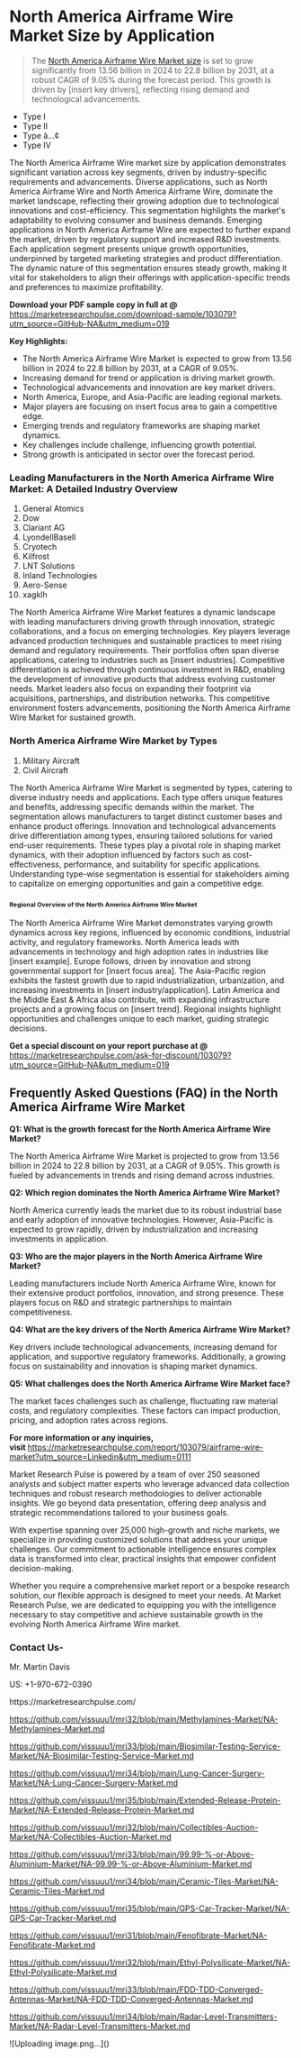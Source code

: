 <h1>North America Airframe Wire Market&nbsp;Size by Application</h1><blockquote><p>The <a href="https://marketresearchpulse.com/download-sample/103079?utm_source=GitHub-NA&amp;utm_medium=019">North America Airframe Wire Market size</a> is set to grow significantly from 13.56 billion in 2024 to 22.8 billion by 2031, at a robust CAGR of 9.05% during the forecast period. This growth is driven by [insert key drivers], reflecting rising demand and technological advancements.</p></blockquote><ul><li>Type I<li> Type II<li> Type â…¢<li> Type IV</li></ul><p>The North America Airframe Wire market size by application demonstrates significant variation across key segments, driven by industry-specific requirements and advancements. Diverse applications, such as North America Airframe Wire and North America Airframe Wire, dominate the market landscape, reflecting their growing adoption due to technological innovations and cost-efficiency. This segmentation highlights the market's adaptability to evolving consumer and business demands. Emerging applications in North America Airframe Wire are expected to further expand the market, driven by regulatory support and increased R&D investments. Each application segment presents unique growth opportunities, underpinned by targeted marketing strategies and product differentiation. The dynamic nature of this segmentation ensures steady growth, making it vital for stakeholders to align their offerings with application-specific trends and preferences to maximize profitability.</p><p><strong>Download your PDF sample copy in full at @ </strong><a href="https://marketresearchpulse.com/download-sample/103079?utm_source=GitHub-NA&amp;utm_medium=019">https://marketresearchpulse.com/download-sample/103079?utm_source=GitHub-NA&amp;utm_medium=019</a></p><p><strong>Key Highlights: </strong></p><ul><li>The North America Airframe Wire Market is expected to grow from 13.56 billion in 2024 to 22.8 billion by 2031, at a CAGR of 9.05%.</li><li>Increasing demand for trend or application is driving market growth.</li><li>Technological advancements and innovation are key market drivers.</li><li>North America, Europe, and Asia-Pacific are leading regional markets.</li><li>Major players are focusing on insert focus area to gain a competitive edge.</li><li>Emerging trends and regulatory frameworks are shaping market dynamics.</li><li>Key challenges include challenge, influencing growth potential.</li><li>Strong growth is anticipated in sector over the forecast period.</li></ul><h3>Leading Manufacturers in the North America Airframe Wire Market: A Detailed Industry Overview</h3><ol><li>General Atomics</li><li>Dow</li><li>Clariant AG</li><li>LyondellBasell</li><li>Cryotech</li><li>Kilfrost</li><li>LNT Solutions</li><li>Inland Technologies</li><li>Aero-Sense</li><li>xagklh</li></ol><div class="flex max-w-full flex-col flex-grow"><div class="min-h-8 text-message flex w-full flex-col items-end gap-2 whitespace-normal break-words [.text-message+&amp;]:mt-5" dir="auto" data-message-author-role="assistant" data-message-id="fd8432e4-4910-450d-b182-61b7bfb0a01f" data-message-model-slug="gpt-4o"><div class="flex w-full flex-col gap-1 empty:hidden first:pt-[3px]"><div class="markdown prose w-full break-words dark:prose-invert light"><p>The North America Airframe Wire Market features a dynamic landscape with leading manufacturers driving growth through innovation, strategic collaborations, and a focus on emerging technologies. Key players leverage advanced production techniques and sustainable practices to meet rising demand and regulatory requirements. Their portfolios often span diverse applications, catering to industries such as [insert industries]. Competitive differentiation is achieved through continuous investment in R&amp;D, enabling the development of innovative products that address evolving customer needs. Market leaders also focus on expanding their footprint via acquisitions, partnerships, and distribution networks. This competitive environment fosters advancements, positioning the North America Airframe Wire Market for sustained growth.</p></div></div></div></div><h3>North America Airframe Wire Market by Types</h3><ol><li>Military Aircraft<li> Civil Aircraft</li></ol><div class="flex max-w-full flex-col flex-grow"><div class="min-h-8 text-message flex w-full flex-col items-end gap-2 whitespace-normal break-words [.text-message+&amp;]:mt-5" dir="auto" data-message-author-role="assistant" data-message-id="084470be-0bb7-4664-bddf-5156b4f41249" data-message-model-slug="gpt-4o-mini"><div class="flex w-full flex-col gap-1 empty:hidden first:pt-[3px]"><div class="markdown prose w-full break-words dark:prose-invert light"><p>The North America Airframe Wire Market is segmented by types, catering to diverse industry needs and applications. Each type offers unique features and benefits, addressing specific demands within the market. The segmentation allows manufacturers to target distinct customer bases and enhance product offerings. Innovation and technological advancements drive differentiation among types, ensuring tailored solutions for varied end-user requirements. These types play a pivotal role in shaping market dynamics, with their adoption influenced by factors such as cost-effectiveness, performance, and suitability for specific applications. Understanding type-wise segmentation is essential for stakeholders aiming to capitalize on emerging opportunities and gain a competitive edge.</p></div></div></div></div><h3><span style="font-size: 11px;">Regional Overview of the North America Airframe Wire Market</span></h3><div class="flex max-w-full flex-col flex-grow"><div class="min-h-8 text-message flex w-full flex-col items-end gap-2 whitespace-normal break-words [.text-message+&amp;]:mt-5" dir="auto" data-message-author-role="assistant" data-message-id="e9038762-ce64-4e30-91c9-9bd413514231" data-message-model-slug="gpt-4o-mini"><div class="flex w-full flex-col gap-1 empty:hidden first:pt-[3px]"><div class="markdown prose w-full break-words dark:prose-invert light"><p>The North America Airframe Wire Market demonstrates varying growth dynamics across key regions, influenced by economic conditions, industrial activity, and regulatory frameworks. North America leads with advancements in technology and high adoption rates in industries like [insert example]. Europe follows, driven by innovation and strong governmental support for [insert focus area]. The Asia-Pacific region exhibits the fastest growth due to rapid industrialization, urbanization, and increasing investments in [insert industry/application]. Latin America and the Middle East &amp; Africa also contribute, with expanding infrastructure projects and a growing focus on [insert trend]. Regional insights highlight opportunities and challenges unique to each market, guiding strategic decisions.</p></div></div></div></div><p><strong>Get a special discount on your report purchase at @ </strong><a href="https://marketresearchpulse.com/ask-for-discount/103079?utm_source=GitHub-NA&amp;utm_medium=019">https://marketresearchpulse.com/ask-for-discount/103079?utm_source=GitHub-NA&amp;utm_medium=019</a></p><h2>Frequently Asked Questions (FAQ) in the North America Airframe Wire Market</h2><p><strong>Q1: What is the growth forecast for the North America Airframe Wire Market?</strong></p><p>The North America Airframe Wire Market is projected to grow from 13.56 billion in 2024 to 22.8 billion by 2031, at a CAGR of 9.05%. This growth is fueled by advancements in trends and rising demand across industries.</p><p><strong>Q2: Which region dominates the North America Airframe Wire Market?</strong></p><p>North America currently leads the market due to its robust industrial base and early adoption of innovative technologies. However, Asia-Pacific is expected to grow rapidly, driven by industrialization and increasing investments in application.</p><p><strong>Q3: Who are the major players in the North America Airframe Wire Market?</strong></p><p>Leading manufacturers include North America Airframe Wire, known for their extensive product portfolios, innovation, and strong presence. These players focus on R&amp;D and strategic partnerships to maintain competitiveness.</p><p><strong>Q4: What are the key drivers of the North America Airframe Wire Market?</strong></p><p>Key drivers include technological advancements, increasing demand for application, and supportive regulatory frameworks. Additionally, a growing focus on sustainability and innovation is shaping market dynamics.</p><p><strong>Q5: What challenges does the North America Airframe Wire Market face?</strong></p><p>The market faces challenges such as challenge, fluctuating raw material costs, and regulatory complexities. These factors can impact production, pricing, and adoption rates across regions.</p><p><strong>For more information or any inquiries, visit&nbsp;</strong><a href="https://marketresearchpulse.com/report/103079/airframe-wire-market?utm_source=Linkedin&utm_medium=0111">https://marketresearchpulse.com/report/103079/airframe-wire-market?utm_source=Linkedin&utm_medium=0111</a></p><p>Market Research Pulse is powered by a team of over 250 seasoned analysts and subject matter experts who leverage advanced data collection techniques and robust research methodologies to deliver actionable insights. We go beyond data presentation, offering deep analysis and strategic recommendations tailored to your business goals.</p><p>With expertise spanning over 25,000 high-growth and niche markets, we specialize in providing customized solutions that address your unique challenges. Our commitment to actionable intelligence ensures complex data is transformed into clear, practical insights that empower confident decision-making.</p><p>Whether you require a comprehensive market report or a bespoke research solution, our flexible approach is designed to meet your needs. At Market Research Pulse, we are dedicated to equipping you with the intelligence necessary to stay competitive and achieve sustainable growth in the evolving North America Airframe Wire market.</p><h3><strong>Contact Us-</strong></h3><p>Mr. Martin Davis</p><p>US: +1-970-672-0390</p><p>https://marketresearchpulse.com/</p><p><a href="https://github.com/vissuuu1/mri32/blob/main/Methylamines-Market/NA-Methylamines-Market.md">https://github.com/vissuuu1/mri32/blob/main/Methylamines-Market/NA-Methylamines-Market.md</a></p><p><a href="https://github.com/vissuuu1/mri33/blob/main/Biosimilar-Testing-Service-Market/NA-Biosimilar-Testing-Service-Market.md">https://github.com/vissuuu1/mri33/blob/main/Biosimilar-Testing-Service-Market/NA-Biosimilar-Testing-Service-Market.md</a></p><p><a href="https://github.com/vissuuu1/mri34/blob/main/Lung-Cancer-Surgery-Market/NA-Lung-Cancer-Surgery-Market.md">https://github.com/vissuuu1/mri34/blob/main/Lung-Cancer-Surgery-Market/NA-Lung-Cancer-Surgery-Market.md</a></p><p><a href="https://github.com/vissuuu1/mri35/blob/main/Extended-Release-Protein-Market/NA-Extended-Release-Protein-Market.md">https://github.com/vissuuu1/mri35/blob/main/Extended-Release-Protein-Market/NA-Extended-Release-Protein-Market.md</a></p><p><a href="https://github.com/vissuuu1/mri32/blob/main/Collectibles-Auction-Market/NA-Collectibles-Auction-Market.md">https://github.com/vissuuu1/mri32/blob/main/Collectibles-Auction-Market/NA-Collectibles-Auction-Market.md</a></p><p><a href="https://github.com/vissuuu1/mri33/blob/main/99.99-%-or-Above-Aluminium-Market/NA-99.99-%-or-Above-Aluminium-Market.md">https://github.com/vissuuu1/mri33/blob/main/99.99-%-or-Above-Aluminium-Market/NA-99.99-%-or-Above-Aluminium-Market.md</a></p><p><a href="https://github.com/vissuuu1/mri34/blob/main/Ceramic-Tiles-Market/NA-Ceramic-Tiles-Market.md">https://github.com/vissuuu1/mri34/blob/main/Ceramic-Tiles-Market/NA-Ceramic-Tiles-Market.md</a></p><p><a href="https://github.com/vissuuu1/mri35/blob/main/GPS-Car-Tracker-Market/NA-GPS-Car-Tracker-Market.md">https://github.com/vissuuu1/mri35/blob/main/GPS-Car-Tracker-Market/NA-GPS-Car-Tracker-Market.md</a></p><p><a href="https://github.com/vissuuu1/mri31/blob/main/Fenofibrate-Market/NA-Fenofibrate-Market.md">https://github.com/vissuuu1/mri31/blob/main/Fenofibrate-Market/NA-Fenofibrate-Market.md</a></p><p><a href="https://github.com/vissuuu1/mri32/blob/main/Ethyl-Polysilicate-Market/NA-Ethyl-Polysilicate-Market.md">https://github.com/vissuuu1/mri32/blob/main/Ethyl-Polysilicate-Market/NA-Ethyl-Polysilicate-Market.md</a></p><p><a href="https://github.com/vissuuu1/mri33/blob/main/FDD-TDD-Converged-Antennas-Market/NA-FDD-TDD-Converged-Antennas-Market.md">https://github.com/vissuuu1/mri33/blob/main/FDD-TDD-Converged-Antennas-Market/NA-FDD-TDD-Converged-Antennas-Market.md</a></p><p><a href="https://github.com/vissuuu1/mri34/blob/main/Radar-Level-Transmitters-Market/NA-Radar-Level-Transmitters-Market.md">https://github.com/vissuuu1/mri34/blob/main/Radar-Level-Transmitters-Market/NA-Radar-Level-Transmitters-Market.md</a></p>
![Uploading image.png…]()
